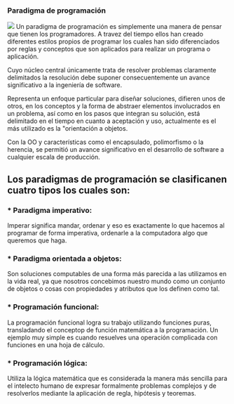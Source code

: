 ### Paradigma de programación
![](https://lh3.googleusercontent.com/AYdmoH1ZlnRhDYbCUsvfLmoVA1hV1625WXATb4MgU5vWzqp-RoxJDbNWxahkshgS41r25VmIi8IigygreketU3xvQU-3s7XsCexLTNs_68tWZta6bnBcjpLkW39q0mi5muJa_qCQs9_YIeLwvHrb6sedANyDIBTBDP05LBMki2vlvxOvS2DkQzQtXlVG8FIcO4n-ophyKeeoIUUac_my8H0lCK3D19wIWMrPoojO-kvT91g8pYozDcnom5I7IUPhTQ6xgqJkT8xSfMhPZveiQW8kiXLm1lwwhNtMsj4PJN7ujJB7oex6KtR5nyCPEKvT2So0Pggxq50bEBJxSUV4jg-njgI2mnC8uQf58LCsuQHuKzfXGnBQVfM2OFFNJVV7y6L7hklqKz0zhXYmS1wnagExpQdZZzjschAfYwslZLW1DWVwL00rBt-A2X6FY9Xm9lqvcVjcYsVdIx0uaoaVXLxv1A3CYucl-eNW3lTs_u60nIsmb4RLSWJUIDiXSsNoHBkGS0EpO9JT13s1nre8oT80Jy3P5i3AYNDYP-x3lTuSTT1Ms7jA_9VAisdLgGMfZ6mVuj19lsVMDRsMP5_JR60_0iGH1KlQKvrxHslvcyB_-dUwbMFD=w600-h424-no)
Un paradigma de programación es simplemente una manera de pensar que tienen los programadores. A travez del tiempo ellos han creado diferentes estilos propios de programar los cuales han sido diferenciados por reglas y conceptos que son aplicados para realizar un programa o aplicación.

Cuyo núcleo central únicamente trata de resolver problemas claramente delimitados la resolución debe suponer consecuentemente un avance significativo a la ingeniería de software.

Representa un enfoque particular para diseñar soluciones, difieren unos de otros, en los conceptos y la forma de abstraer elementos involucrados en un problema, así como en los pasos que integran su solución, está delimitado en el tiempo en cuanto a aceptación y uso, actualmente es el más utilizado es la "orientación a objetos.

Con la OO y características como el encapsulado, polimorfismo o la herencia, se permitió un avance significativo en el desarrollo de software a cualquier escala de producción.



## Los paradigmas de programación se clasificanen cuatro tipos los cuales son:

### * Paradigma imperativo: 
Imperar significa mandar, ordenar y eso es exactamente lo que hacemos al programar de forma imperativa, ordenarle a la computadora algo que queremos que haga.

### * Paradigma orientada a objetos: 
Son soluciones computables de una forma más parecida a las utilizamos en la vida real, ya que nosotros concebimos nuestro mundo como un conjunto de objetos o cosas con propiedades y atributos que los definen como tal.

### * Programación funcional: 
La programación funcional logra su trabajo utilizando funciones puras, transladando el conceptop de función matemática a la programación. Un ejemplo muy simple es cuando resuelves una operación complicada con funciones en una hoja de cálculo.

### * Programación lógica: 
Utiliza la lógica matemática que es considerada la manera más sencilla para el intelecto humano de expresar formalmente problemas complejos y de resolverlos mediante la aplicación de regla, hipótesis y teoremas.

